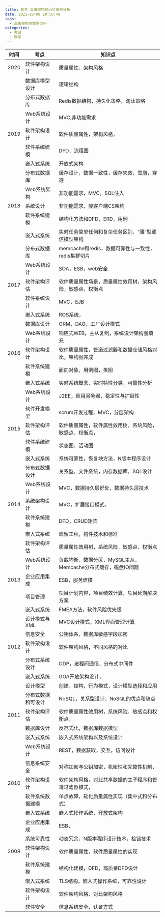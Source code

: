 ```yaml
---
title: 软考-高级架构师历年案例分析
date: 2021-10-09 20:50:48
tags:
  - 高级架构师案例分析
categories:
  - 考试
  - 软考
---
```




| 时间 | 考点               | 知识点                                                       |
| ---- | ------------------ | ------------------------------------------------------------ |
| 2020 | 软件架构设计       | 质量属性，架构风格                                           |
|      | 数据库模型设计     | 逻辑结构                                                     |
|      | 分布式数据库       | Redis数据结构，持久化策略，淘汰策略                          |
|      | Web系统设计        | MVC,非功能需求                                               |
| 2019 | 软件架构设计       | 软件质量属性，架构风格，                                     |
|      | 软件系统建模       | DFD，流程图                                                  |
|      | 嵌入式系统         | 开放式架构                                                   |
|      | 分布式数据库       | 缓存设计，数据一致性，缓存失效，雪崩，穿透                   |
|      | Web系统架构        | 非功能需求，MVC，SQL注入                                     |
| 2018 | 系统设计           | 非功能需求，瘦客户端CS架构                                   |
|      | 软件系统建模       | 结构化方法和DFD，ERD，用例                                   |
|      | 嵌入式系统         | 实时任务简单任何和复杂任务区别，“腰”型通信模型架构           |
|      | 分布式数据库       | memcache和redis，数据可靠性与一致性，redis集群切片           |
|      | Web系统设计        | SOA，ESB，web安全                                            |
| 2017 | 软件架构评估       | 软件质量属性场景，质量属性效用树，架构风险，敏感点，权衡点   |
|      | 软件系统设计       | MVC，EJB                                                     |
|      | 嵌入式系统         | ROS系统，                                                    |
|      | 数据库设计         | ORM，DAO，工厂设计模式                                       |
|      | Web系统设计        | 响应式WEB，主从复制，系统设计架构图填充                      |
| 2016 | 软件架构设计       | 软件质量属性，管道过滤器和数据仓储风格对比，架构图完成       |
|      | 软件系统建模       | 面向对象，用例图，类图                                       |
|      | 嵌入式系统         | 实时系统概念，实时特性分类，可靠性分析                       |
|      | Web系统设计        | J2EE，应用服务器，稳定性与扩展性                             |
|      | 软件开发模型       | scrum开发过程，MVC，分层架构                                 |
| 2015 | 软件架构评估       | 软件质量属性，软件属性效用树，系统风险，敏感点，权衡点，     |
|      | 软件系统建模       | 状态图，活动图                                               |
|      | 嵌入式系统         | 系统可靠性，恢复块方法，N版本程序设计                        |
|      | 分布式数据设计     | 关系型，文件系统，内存数据库，SQL设计                        |
|      | Web系统设计        | MVC，数据持久层好处，数据持久层技术                          |
| 2014 | 系统架构设计       | MVC，扩展接口模式，                                          |
|      | 软件系统建模       | DFD，CRUD矩阵                                                |
|      | 嵌入式系统         | 遗留工程，构件技术和标准                                     |
|      | 软件架构评估       | 质量属性效用树，系统风险，敏感点，权衡点                     |
|      | Web系统设计        | 负载均衡，数据分区，MySQL主从，Memcache分布式缓存，磁盘IO问题 |
| 2013 | 企业应用集成       | ESB，服务建模                                                |
|      | 项目管理           | 项目计划内容，项目绩效计算，项目延期解决方案                 |
|      | 嵌入式系统         | FMEA方法，软件风险优先级                                     |
|      | 设计模式与XML      | MVC设计模式，XML界面管理计算                                 |
|      | 信息安全           | 公钥体系，数据库敏感字段加密                                 |
| 2012 | 软件架构设计       | 软件架构风格，不同风格的对比                                 |
|      | 分布式系统设计     | ODP，进程间通信，分布式中间件                                |
|      | 嵌入式系统         | GOA开放架构设计，                                            |
|      | 设计模型           | 创建，结构，行为模式，设计模型选择和应用                     |
|      | 分布式数据和可设计 | NoSQL，关系型设计，NoSQL的优点和缺点                         |
| 2011 | 软件架构评估       | 软件质量属性效用树，系统风险，敏感点和权衡点，               |
|      | 数据库设计         | 反范式化，数据库数据模型                                     |
|      | 嵌入式系统         | 嵌入式系统架构以及系统设计                                   |
|      | Web系统设计        | REST，数据获取，交互，访问设计                               |
|      | 信息系统安全       | 对称加密与公钥加密，机密性和完整性机制，                     |
| 2010 | 软件架构设计       | 软件架构风格，对比共享数据的主子程序和管道过滤器模式，       |
|      | 软件系统数据建模   | 单点故障，软化质量属性实现（集中式和分布式）                 |
|      | 嵌入式系统         | 嵌入式操作系统，开放式架构                                   |
|      | 企业应用集成       | ESB，                                                        |
|      | 系统可靠性         | 动态冗余，N版本程序设计技术，检错技术                        |
| 2009 | 软件架构设计       | 软件质量属性，软件质量属性的实现                             |
|      | 软件系统建模       | 结构化建模，DFD，高质量DFD设计                               |
|      | 嵌入式系统         | TLS结构，嵌入式操作系统，可靠性设计                          |
|      | 软件架构设计       | 软件架构风格，对比架构风格                                   |
|      | 软件安全           | 信息系统安全，认证方式                                       |

